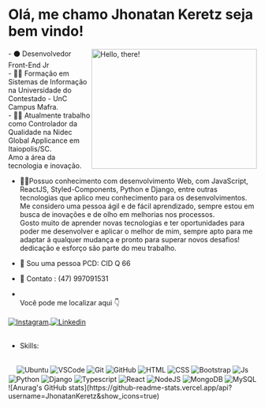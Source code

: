 <h1> Olá, me chamo Jhonatan Keretz seja bem vindo! </h1> 

<div>
<img src="https://media1.tenor.com/images/a7bd6b94430c1e66148d580209e377c5/tenor.gif?itemid=5043108" title="hello" width="335" height="243" align="right" alt="Hello, there!">
</div>

<div>- ⚫   Desenvolvedor Front-End Jr <br>
        - 👨‍🎓   Formação em Sistemas de Informação na Universidade do Contestado - UnC Campus Mafra. <br>
        - 🐱‍👤 Atualmente trabalho como Controlador da Qualidade na Nidec Global Applicance em Itaiopolis/SC. <br>
        Amo a área da tecnologia e inovação.

- 🐱‍👤Possuo conhecimento com desenvolvimento Web, com JavaScript, ReactJS, Styled-Components, Python e Django, entre outras tecnologias que aplico meu conhecimento para 
      os desenvolvimentos. <br>
      Me considero uma pessoa ágil e de fácil aprendizado, sempre estou em busca de inovações e de olho em melhorias nos processos. <br>
      Gosto muito de aprender novas tecnologias e ter oportunidades para poder me desenvolver e aplicar o melhor de mim, sempre apto para me adaptar á qualquer mudança e        pronto para superar novos desafios! dedicação e esforço são parte do meu trabalho. <br>

- 🤵 Sou uma pessoa PCD: CID Q 66
- 🤵 Contato : (47) 997091531
 </div>

- <br>
        Você pode me localizar aqui 👇

<div>
<a href="https://instagram.com/whoisjhonek/" target="_blank">
 <img align="center" src="https://img.shields.io/badge/Instagram-E4405F?style=for-the-badge&logo=instagram&logoColor=white" alt="Instagram"/>
</a>

<a href="https://www.linkedin.com/in/jhonatan-keretz/" target="_blank">
 <img align="center" src="https://img.shields.io/badge/LinkedIn-0077B5?style=for-the-badge&logo=linkedin&logoColor=white" alt="Linkedin"/>
</a>

</div>
<br>


- Skills:
<div align="center"><br>

  <img align="center" alt="Ubuntu" src="https://img.shields.io/badge/Ubuntu-E95420?style=for-the-badge&logo=ubuntu&logoColor=white">
  <img align="center" alt="VSCode" src="https://img.shields.io/badge/Visual_Studio_Code-0078D4?style=for-the-badge&logo=visual%20studio%20code&logoColor=white">
  <img align="center" alt="Git" src="https://img.shields.io/badge/GIT-E44C30?style=for-the-badge&logo=git&logoColor=white">
  <img align="center" alt="GitHub" src="https://img.shields.io/badge/GitHub-100000?style=for-the-badge&logo=github&logoColor=white">
  <img align="center" alt="HTML" src="https://img.shields.io/badge/HTML5-E34F26?style=for-the-badge&logo=html5&logoColor=white">
  <img align="center" alt="CSS" src="https://img.shields.io/badge/CSS3-1572B6?style=for-the-badge&logo=css3&logoColor=white">
  <img align="center" alt="Bootstrap" src="https://img.shields.io/badge/Bootstrap-563D7C?style=for-the-badge&logo=bootstrap&logoColor=white">
  <img align="center" alt="Js" src="https://img.shields.io/badge/JavaScript-323330?style=for-the-badge&logo=javascript&logoColor=F7DF1E">
  <img align="center" alt="Python" src="https://img.shields.io/badge/python-3670A0?style=for-the-badge&logo=python&logoColor=ffdd54">
  <img align="center" alt="Django" src="https://img.shields.io/badge/Django-092E20?style=for-the-badge&logo=django&logoColor=green">
  <img align="center" alt="Typescript" src="https://img.shields.io/badge/TypeScript-007ACC?style=for-the-badge&logo=typescript&logoColor=white">
  <img align="center" alt="React" src="https://img.shields.io/badge/React-20232A?style=for-the-badge&logo=react&logoColor=61DAFB">
  <img align="center" alt="NodeJS" src="https://img.shields.io/badge/Node.js-43853D?style=for-the-badge&logo=node.js&logoColor=white">
  <img align="center" alt="MongoDB" src="https://img.shields.io/badge/MongoDB-4EA94B?style=for-the-badge&logo=mongodb&logoColor=white">
  <img align="center" alt="MySQL" src="https://img.shields.io/badge/MySQL-00000F?style=for-the-badge&logo=mysql&logoColor=white">
  
 </div>
![Anurag's GitHub stats](https://github-readme-stats.vercel.app/api?username=JhonatanKeretz&show_icons=true)
 
 <br/>
 <br>
